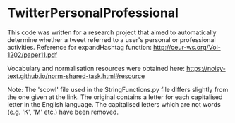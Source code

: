 # TwitterPersonalProfessional
This code was written for a research project that aimed to automatically determine whether a tweet referred to a user's personal or professional activities.
Reference for expandHashtag function: http://ceur-ws.org/Vol-1202/paper11.pdf

Vocabulary and normalisation resources were obtained here: https://noisy-text.github.io/norm-shared-task.html#resource

Note: The 'scowl' file used in the StringFunctions.py file differs slightly from the one given at the link. The original contains a letter for each capitalised letter in the English language. The capitalised letters which are not words (e.g. 'K', 'M' etc.) have been removed.

